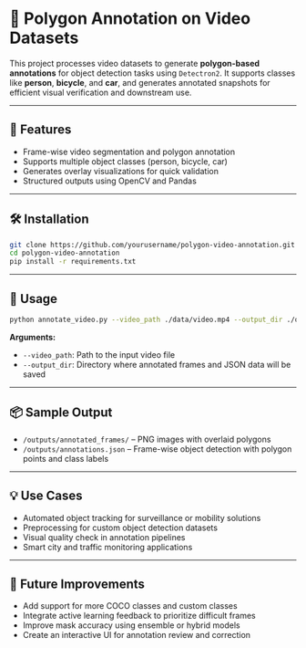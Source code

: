 # 🎥 Polygon Annotation on Video Datasets

This project processes video datasets to generate **polygon-based annotations** for object detection tasks using `Detectron2`. It supports classes like **person**, **bicycle**, and **car**, and generates annotated snapshots for efficient visual verification and downstream use.

---

## 🚀 Features

- Frame-wise video segmentation and polygon annotation  
- Supports multiple object classes (person, bicycle, car)  
- Generates overlay visualizations for quick validation  
- Structured outputs using OpenCV and Pandas  

---

## 🛠️ Installation

```bash
git clone https://github.com/yourusername/polygon-video-annotation.git
cd polygon-video-annotation
pip install -r requirements.txt
```

---

## 🧪 Usage

```bash
python annotate_video.py --video_path ./data/video.mp4 --output_dir ./outputs
```

**Arguments:**

- `--video_path`: Path to the input video file  
- `--output_dir`: Directory where annotated frames and JSON data will be saved  

---

## 📦 Sample Output

- `/outputs/annotated_frames/` – PNG images with overlaid polygons  
- `/outputs/annotations.json` – Frame-wise object detection with polygon points and class labels  

---

## 💡 Use Cases

- Automated object tracking for surveillance or mobility solutions  
- Preprocessing for custom object detection datasets  
- Visual quality check in annotation pipelines  
- Smart city and traffic monitoring applications  

---

## 🔮 Future Improvements

- Add support for more COCO classes and custom classes  
- Integrate active learning feedback to prioritize difficult frames  
- Improve mask accuracy using ensemble or hybrid models  
- Create an interactive UI for annotation review and correction  
